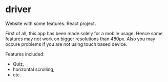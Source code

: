 # driver
Website with some features. React project.

First of all, this app has been made solely for a mobile usage. Hence some features may not work on bigger resolutions than 480px.
Also you may occure problems if you are not using touch based device. 

Features included:
- Quiz,
- horizontal scrolling,
- etc.
